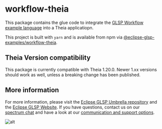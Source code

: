 # workflow-theia

This package contains the glue code to integrate the [GLSP Workflow example language](https://www.npmjs.com/package/@eclipse-glsp-examples/workflow-glsp) into a Theia applicatiopn.

This project is built with `yarn` and is available from npm via [@eclipse-glsp-examples/workflow-theia](https://www.npmjs.com/package/@eclipse-glsp-examples/workflow-theia).

## Theia Version compatibility

This package is currently compatible with Theia 1.20.0. Newer 1.xx versions should work as well, unless a breaking change has been published.

## More information

For more information, please visit the [Eclipse GLSP Umbrella repository](https://github.com/eclipse-glsp/glsp) and the [Eclipse GLSP Website](https://www.eclipse.org/glsp/). If you have questions, contact us on our [spectrum chat](https://spectrum.chat/glsp/) and have a look at our [communication and support options](https://www.eclipse.org/glsp/contact/).

![alt](https://www.eclipse.org/glsp/images/diagramanimated.gif)
